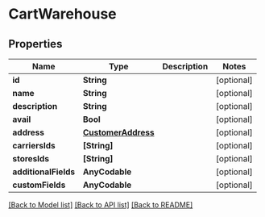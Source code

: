 # CartWarehouse

## Properties
Name | Type | Description | Notes
------------ | ------------- | ------------- | -------------
**id** | **String** |  | [optional] 
**name** | **String** |  | [optional] 
**description** | **String** |  | [optional] 
**avail** | **Bool** |  | [optional] 
**address** | [**CustomerAddress**](CustomerAddress.md) |  | [optional] 
**carriersIds** | **[String]** |  | [optional] 
**storesIds** | **[String]** |  | [optional] 
**additionalFields** | **AnyCodable** |  | [optional] 
**customFields** | **AnyCodable** |  | [optional] 

[[Back to Model list]](../README.md#documentation-for-models) [[Back to API list]](../README.md#documentation-for-api-endpoints) [[Back to README]](../README.md)


